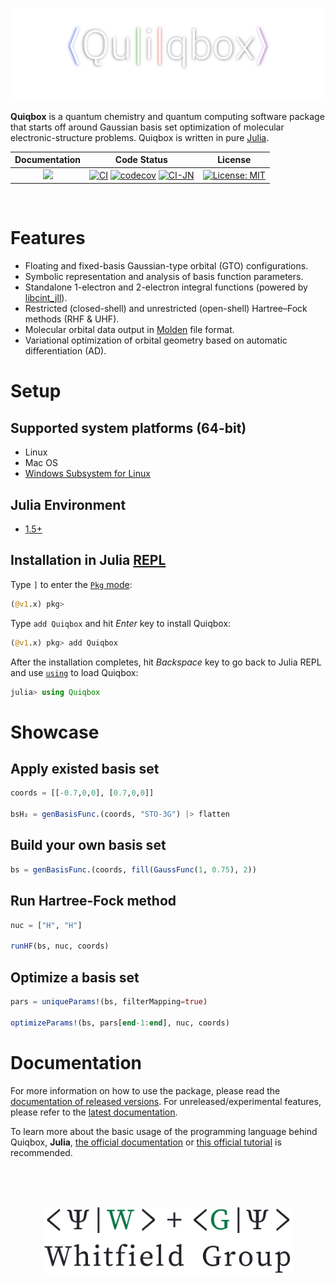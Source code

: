 <p align="center">
    <a href="https://frankwswang.github.io/Quiqbox.jl/stable/">
        <img width="500" src="docs/src/assets/logo.png" alt="Quiqbox.jl">
    </a>
</p>

**Quiqbox** is a quantum chemistry and quantum computing software package that starts off around Gaussian basis set optimization of molecular electronic-structure problems. Quiqbox is written in pure [Julia](https://julialang.org/).

| Documentation | Code Status | License |
| :---: | :---: | :---: |
| [![][Doc-s-img]][Doc-stable] | [![CI][GA-CI-img]][GA-CI-url] [![codecov][codecov-img]][codecov-url] [![CI-JN][GA-CI-JN-img]][GA-CI-JN-url] | [![License: MIT][License-img]][License-url] |

<br />

# Features

* Floating and fixed-basis Gaussian-type orbital (GTO) configurations.
* Symbolic representation and analysis of basis function parameters.
* Standalone 1-electron and 2-electron integral functions (powered by [libcint_jll](https://github.com/JuliaBinaryWrappers/libcint_jll.jl)).
* Restricted (closed-shell) and unrestricted (open-shell) Hartree–Fock methods (RHF & UHF).
* Molecular orbital data output in [Molden](https://www3.cmbi.umcn.nl/molden/) file format.
* Variational optimization of orbital geometry based on automatic differentiation (AD).

# Setup

## Supported system platforms (64-bit)
* Linux
* Mac OS
* [Windows Subsystem for Linux](https://docs.microsoft.com/en-us/windows/wsl/about)

## Julia Environment
* [1.5+](https://github.com/frankwswang/Quiqbox.jl/actions/workflows/CI.yml)

## Installation in Julia [REPL](https://docs.julialang.org/en/v1/manual/getting-started/)

Type `]` to enter the [`Pkg` mode](https://docs.julialang.org/en/v1/stdlib/REPL/#Pkg-mode):

```julia
(@v1.x) pkg>
```

Type `add Quiqbox` and hit *Enter* key to install Quiqbox:

```julia
(@v1.x) pkg> add Quiqbox
```

After the installation completes, hit *Backspace* key to go back to Julia REPL and use [`using`](https://docs.julialang.org/en/v1/base/base/#using) to load Quiqbox:

```julia
julia> using Quiqbox
```

# Showcase

## Apply existed basis set
```julia
coords = [[-0.7,0,0], [0.7,0,0]]

bsH₂ = genBasisFunc.(coords, "STO-3G") |> flatten
```

## Build your own basis set
```julia
bs = genBasisFunc.(coords, fill(GaussFunc(1, 0.75), 2))
```

## Run Hartree-Fock method
```julia
nuc = ["H", "H"]

runHF(bs, nuc, coords)
```

## Optimize a basis set
```julia
pars = uniqueParams!(bs, filterMapping=true)

optimizeParams!(bs, pars[end-1:end], nuc, coords)
```

# Documentation

For more information on how to use the package, please read the [documentation of released versions][Doc-stable]. For unreleased/experimental features, please refer to the [latest documentation][Doc-latest].

To learn more about the basic usage of the programming language behind Quiqbox, **Julia**, [the official documentation](https://docs.julialang.org/) or [this official tutorial](https://juliaacademy.com/p/intro-to-julia) is recommended.

<br />
<br />
<br />

<p align="center">
    <a href="https://jdwhitfield.com/">
        <img width=400 src="docs/src/assets/groupLogo.svg" alt="Whitfield Group">
    </a>
</p>

<br />
<br />

[Doc-stable]:  https://frankwswang.github.io/Quiqbox.jl/stable
[Doc-latest]:  https://frankwswang.github.io/Quiqbox.jl/dev
[Doc-s-img]:   https://img.shields.io/github/v/release/frankwswang/Quiqbox.jl?label=Latest%20release
[Doc-l-img]:   https://img.shields.io/badge/docs-latest-blue.svg
[GA-CI-img]:   https://img.shields.io/github/workflow/status/frankwswang/Quiqbox.jl/CI?label=Julia%201.5%2B
[GA-CI-url]:   https://github.com/frankwswang/Quiqbox.jl/actions/workflows/CI.yml
[GA-CI-JN-img]:https://img.shields.io/github/workflow/status/frankwswang/Quiqbox.jl/CI-JN?label=Julia%20nightly
[GA-CI-JN-url]:https://github.com/frankwswang/Quiqbox.jl/actions/workflows/CI-JN.yml
[codecov-img]: https://img.shields.io/codecov/c/github/frankwswang/Quiqbox.jl/main?label=Coverage&token=Z1XOA39DV2
[codecov-url]: https://codecov.io/gh/frankwswang/Quiqbox.jl
[License-img]: https://img.shields.io/badge/License-MIT-blueviolet.svg
[License-url]: https://github.com/frankwswang/Quiqbox.jl/blob/main/LICENSE